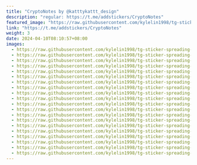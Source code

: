 ```yaml
---
title: "CryptoNotes by @katttykattt_design"
description: "regular: https://t.me/addstickers/CryptoNotes"
featured_image: "https://raw.githubusercontent.com/kylelin1998/tg-sticker-spreading-worldwide-images/main/img/f30ee545-bdb5-4896-98cd-1fcaf95f8859.jpg"
link: "https://t.me/addstickers/CryptoNotes"
weight: 3
date: 2024-04-10T08:10:57+08:00
images:
  - https://raw.githubusercontent.com/kylelin1998/tg-sticker-spreading-worldwide-images/main/img/f30ee545-bdb5-4896-98cd-1fcaf95f8859.jpg
  - https://raw.githubusercontent.com/kylelin1998/tg-sticker-spreading-worldwide-images/main/img/4f5246c6-7dc4-4abd-ac11-7d79a22e6da0.jpg
  - https://raw.githubusercontent.com/kylelin1998/tg-sticker-spreading-worldwide-images/main/img/4d0f4ff3-8f2e-402a-b206-70018678f162.jpg
  - https://raw.githubusercontent.com/kylelin1998/tg-sticker-spreading-worldwide-images/main/img/5e57bf29-256f-4be3-a415-b83caae62f08.jpg
  - https://raw.githubusercontent.com/kylelin1998/tg-sticker-spreading-worldwide-images/main/img/a2ead708-2286-4220-938c-61118393dbd1.jpg
  - https://raw.githubusercontent.com/kylelin1998/tg-sticker-spreading-worldwide-images/main/img/c6e116b4-be9e-469a-aa5a-8a7daa6d8ab3.jpg
  - https://raw.githubusercontent.com/kylelin1998/tg-sticker-spreading-worldwide-images/main/img/930c4f1b-9be0-4200-8664-02cdbec3af6d.jpg
  - https://raw.githubusercontent.com/kylelin1998/tg-sticker-spreading-worldwide-images/main/img/e799cd9f-c434-4648-88cd-27026303e26b.jpg
  - https://raw.githubusercontent.com/kylelin1998/tg-sticker-spreading-worldwide-images/main/img/d6ef27d9-9a4a-4257-8a8b-27ed8efd7736.jpg
  - https://raw.githubusercontent.com/kylelin1998/tg-sticker-spreading-worldwide-images/main/img/80e5f0c3-bd39-44fd-ac03-2402c3060588.jpg
  - https://raw.githubusercontent.com/kylelin1998/tg-sticker-spreading-worldwide-images/main/img/2b2c212e-0d55-46cf-bc46-67834b08b57d.jpg
  - https://raw.githubusercontent.com/kylelin1998/tg-sticker-spreading-worldwide-images/main/img/64bf8e7b-6931-4918-a45b-e888df37988b.jpg
  - https://raw.githubusercontent.com/kylelin1998/tg-sticker-spreading-worldwide-images/main/img/0a6213c0-cfe4-4307-bb66-950b49a16487.jpg
  - https://raw.githubusercontent.com/kylelin1998/tg-sticker-spreading-worldwide-images/main/img/56122140-1330-45d4-8510-6f5f59dd46a1.jpg
  - https://raw.githubusercontent.com/kylelin1998/tg-sticker-spreading-worldwide-images/main/img/9446fe6d-fd51-4d50-837a-34c57b2fc4f2.jpg
  - https://raw.githubusercontent.com/kylelin1998/tg-sticker-spreading-worldwide-images/main/img/fa306c79-5ce4-4c4f-8a97-9cd286c04112.jpg
  - https://raw.githubusercontent.com/kylelin1998/tg-sticker-spreading-worldwide-images/main/img/c9b4ec88-db81-4c28-abb4-3de4505a6df5.jpg
  - https://raw.githubusercontent.com/kylelin1998/tg-sticker-spreading-worldwide-images/main/img/35c36aa6-4620-400f-88c4-f7c4581ebc1e.jpg
  - https://raw.githubusercontent.com/kylelin1998/tg-sticker-spreading-worldwide-images/main/img/5d0f2b0f-585a-4773-a52f-5f84d6350189.jpg
  - https://raw.githubusercontent.com/kylelin1998/tg-sticker-spreading-worldwide-images/main/img/22eb7b1c-1ab2-403e-bcbb-b68af9dab428.jpg
---
```

